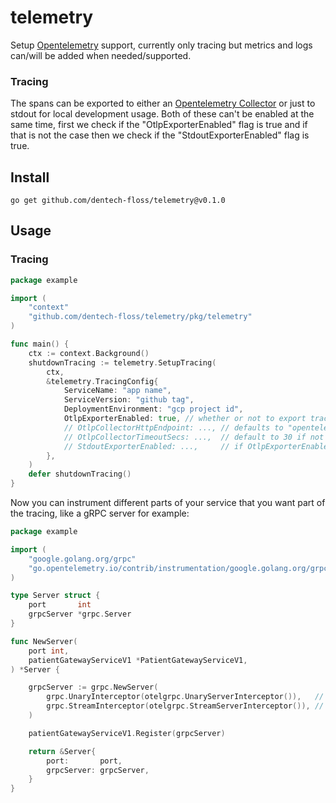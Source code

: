 # telemetry

Setup [Opentelemetry](https://github.com/open-telemetry/opentelemetry-go) support, currently only tracing but metrics and logs can/will be added when needed/supported. 

### Tracing

The spans can be exported to either an [Opentelemetry Collector](https://github.com/open-telemetry/opentelemetry-collector) or just to stdout for local development usage. Both of these can't be enabled at the same time, first we check if the "OtlpExporterEnabled" flag is true and if that is not the case then we check if the "StdoutExporterEnabled" flag is true.

## Install

```
go get github.com/dentech-floss/telemetry@v0.1.0
```

## Usage

### Tracing

```go
package example

import (
    "context"
    "github.com/dentech-floss/telemetry/pkg/telemetry"
)

func main() {
    ctx := context.Background()
    shutdownTracing := telemetry.SetupTracing(
        ctx,
        &telemetry.TracingConfig{
            ServiceName: "app name",
            ServiceVersion: "github tag",
            DeploymentEnvironment: "gcp project id",
            OtlpExporterEnabled: true, // whether or not to export traces to a collector
            // OtlpCollectorHttpEndpoint: ..., // defaults to "opentelemetry-collector:80" if not set
            // OtlpCollectorTimeoutSecs: ...,  // default to 30 if not set
            // StdoutExporterEnabled: ...,     // if OtlpExporterEnabled is false, then you can enable this for stdout exporting
        },
    )
    defer shutdownTracing()
}
```

Now you can instrument different parts of your service that you want part of the tracing, like a gRPC server for example:

```go
package example

import (
    "google.golang.org/grpc"
    "go.opentelemetry.io/contrib/instrumentation/google.golang.org/grpc/otelgrpc"
)

type Server struct {
    port       int
    grpcServer *grpc.Server
}

func NewServer(
    port int,
    patientGatewayServiceV1 *PatientGatewayServiceV1,
) *Server {

    grpcServer := grpc.NewServer(
        grpc.UnaryInterceptor(otelgrpc.UnaryServerInterceptor()),   // instrumentation
        grpc.StreamInterceptor(otelgrpc.StreamServerInterceptor()), // instrumentation
    )

    patientGatewayServiceV1.Register(grpcServer)

    return &Server{
        port:       port,
        grpcServer: grpcServer,
    }
}
```